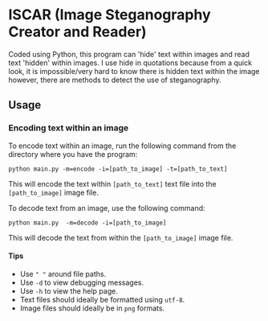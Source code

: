 # ISCAR (Image Steganography Creator and Reader)
Coded using Python, this program can 'hide' text within images and read text 'hidden' within images. I use hide in quotations because from a quick look, it is impossible/very hard to know there is hidden text within the image however, there are methods to detect the use of steganography.
## Usage
### Encoding text within an image
To encode text within an image, run the following command from the directory where you have the program:
```
python main.py -m=encode -i=[path_to_image] -t=[path_to_text]
```
This will encode the text within `[path_to_text]` text file into the `[path_to_image]` image file.

To decode text from an image, use the following command:
```
python main.py  -m=decode -i=[path_to_image]
```
This will decode the text from within the `[path_to_image]` image file.
#### Tips
 - Use `" "` around file paths.
 - Use `-d` to view debugging messages.
 - Use `-h` to view the help page.
 - Text files should ideally be formatted using `utf-8`.
 - Image files should ideally be in `png` formats.
